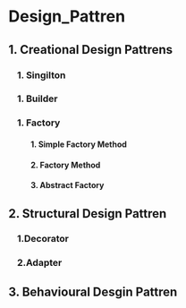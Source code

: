 # Design_Pattren

## 1. Creational Design Pattrens
### &nbsp; &nbsp; 1. Singilton
### &nbsp; &nbsp; 1. Builder
### &nbsp; &nbsp; 1. Factory 
#### &nbsp; &nbsp; &nbsp; &nbsp; &nbsp; &nbsp; 1. Simple Factory Method
#### &nbsp; &nbsp; &nbsp; &nbsp; &nbsp; &nbsp; 2. Factory Method
#### &nbsp; &nbsp; &nbsp; &nbsp; &nbsp; &nbsp; 3. Abstract Factory

## 2. Structural Design Pattren
### &nbsp; &nbsp; 1.Decorator
### &nbsp; &nbsp; 2.Adapter
## 3. Behavioural Desgin Pattren


